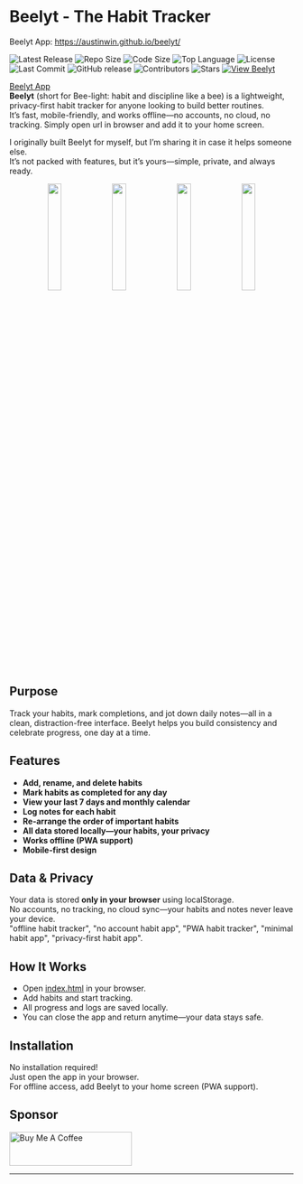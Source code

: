 # Beelyt - The Habit Tracker
Beelyt App: https://austinwin.github.io/beelyt/  

![Latest Release](https://img.shields.io/github/v/release/austinwin/beelyt)
![Repo Size](https://img.shields.io/github/repo-size/austinwin/beelyt)
![Code Size](https://img.shields.io/github/languages/code-size/austinwin/beelyt)
![Top Language](https://img.shields.io/github/languages/top/austinwin/beelyt)
![License](https://img.shields.io/github/license/austinwin/beelyt)
![Last Commit](https://img.shields.io/github/last-commit/austinwin/beelyt)
![GitHub release](https://img.shields.io/github/v/release/austinwin/beelyt)
![Contributors](https://img.shields.io/github/contributors/austinwin/beelyt)
![Stars](https://img.shields.io/github/stars/austinwin/beelyt?style=social)
[![View Beelyt](https://img.shields.io/badge/Visit-App-green)](https://austinwin.github.io/beelyt/)

[Beelyt App](https://austinwin.github.io/beelyt/)  
**Beelyt** (short for Bee-light: habit and discipline like a bee) is a lightweight, privacy-first habit tracker for anyone looking to build better routines.  
It’s fast, mobile-friendly, and works offline—no accounts, no cloud, no tracking. Simply open url in browser and add it to your home screen.  

I originally built Beelyt for myself, but I’m sharing it in case it helps someone else.  
It’s not packed with features, but it’s yours—simple, private, and always ready.

<!-- Image grid with responsive layout using HTML inside Markdown -->
<p align="center">
  <img src="https://github.com/user-attachments/assets/1d2656c8-dbb6-4773-a069-0cfd83b35b54" width="22%" />
  <img src="https://github.com/user-attachments/assets/0dc63acf-b610-4880-a129-679f3e9fb487" width="22%" />
  <img src="https://github.com/user-attachments/assets/0ac841ba-ab1a-4f01-9298-beb8ce139287" width="22%" />
  <img src="https://github.com/user-attachments/assets/93c1f301-dd88-4eb9-9d50-86190784e645" width="22%" />
</p>






## Purpose

Track your habits, mark completions, and jot down daily notes—all in a clean, distraction-free interface. Beelyt helps you build consistency and celebrate progress, one day at a time.

## Features

- **Add, rename, and delete habits**  
- **Mark habits as completed for any day**  
- **View your last 7 days and monthly calendar**  
- **Log notes for each habit**
- **Re-arrange the order of important habits**  
- **All data stored locally—your habits, your privacy**  
- **Works offline (PWA support)**  
- **Mobile-first design**

## Data & Privacy

Your data is stored **only in your browser** using localStorage.  
No accounts, no tracking, no cloud sync—your habits and notes never leave your device.  
"offline habit tracker", "no account habit app", "PWA habit tracker", "minimal habit app", "privacy-first habit app".

## How It Works

- Open [index.html](index.html) in your browser.
- Add habits and start tracking.
- All progress and logs are saved locally.
- You can close the app and return anytime—your data stays safe.

## Installation

No installation required!  
Just open the app in your browser.  
For offline access, add Beelyt to your home screen (PWA support).

## Sponsor
<a href="https://www.buymeacoffee.com/austinwin" target="_blank"><img src="https://cdn.buymeacoffee.com/buttons/v2/default-yellow.png" alt="Buy Me A Coffee" style="height: 60px !important;width: 217px !important;" ></a>

---
